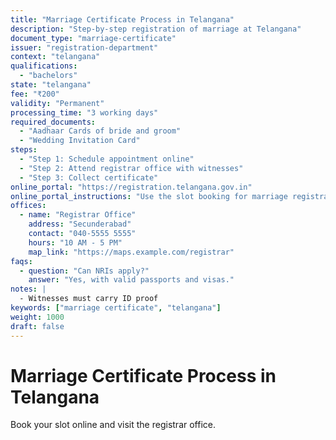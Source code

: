 ```yaml
---
title: "Marriage Certificate Process in Telangana"
description: "Step-by-step registration of marriage at Telangana"
document_type: "marriage-certificate"
issuer: "registration-department"
context: "telangana"
qualifications:
  - "bachelors"
state: "telangana"
fee: "₹200"
validity: "Permanent"
processing_time: "3 working days"
required_documents:
  - "Aadhaar Cards of bride and groom"
  - "Wedding Invitation Card"
steps:
  - "Step 1: Schedule appointment online"
  - "Step 2: Attend registrar office with witnesses"
  - "Step 3: Collect certificate"
online_portal: "https://registration.telangana.gov.in"
online_portal_instructions: "Use the slot booking for marriage registration"
offices:
  - name: "Registrar Office"
    address: "Secunderabad"
    contact: "040-5555 5555"
    hours: "10 AM - 5 PM"
    map_link: "https://maps.example.com/registrar"
faqs:
  - question: "Can NRIs apply?"
    answer: "Yes, with valid passports and visas."
notes: |
  - Witnesses must carry ID proof
keywords: ["marriage certificate", "telangana"]
weight: 1000
draft: false
---
```


# Marriage Certificate Process in Telangana

Book your slot online and visit the registrar office.
